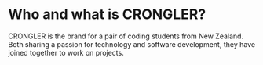 # Who and what is CRONGLER?

CRONGLER is the brand for a pair of coding students from New Zealand. Both sharing a passion for technology and software development, they have joined together to work on projects. 
